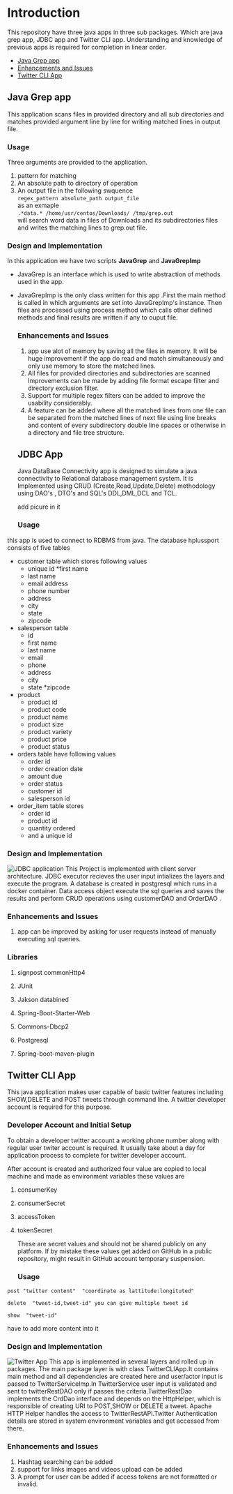 # Introduction

This repository have three java apps in three sub packages. Which are java grep app, JDBC app and Twitter CLI app. Understanding and knowledge of previous apps is required for completion in linear order. <br/>
- [Java Grep app](#java-grep-app)
- [Enhancements and Issues](#enhancements-and-issues)
- [Twitter CLI App](#twitter-cli-app)

## Java Grep app

This application scans files in provided directory and all sub directories and matches provided argument line by line for writing matched lines in output file.

### Usage

Three arguments are provided to the application.

1. pattern for matching
2. An absolute path to directory of operation
3. An output file in the following swquence  
`regex_pattern absolute_path output_file` <br />
      as an exmaple <br/>
    `.*data.* /home/usr/centos/Downloads/ /tmp/grep.out` <br/>
   will search word data in files of Downloads and its subdirectories files and writes the matching lines to grep.out file.

### Design and Implementation
In this application we have two scripts **JavaGrep** and **JavaGrepImp**
* JavaGrep is an interface which is used to write abstraction of methods used in the app.

* JavaGrepImp is the only class written for this app .First the main method is called  in which arguments are set into JavaGrepImp's instance. Then files are processed using process method which calls other defined methods and final results are written if any to ouput file.

  ### Enhancements and Issues

  1. app use alot of memory by saving all the files in memory. It will be huge improvement if the  app do  read and match simultaneously and only use memory to store the matched lines.
  2. All files for provided directories and subdirectories are scanned Improvements can be made by adding  file format escape filter and directory exclusion filter.
  3. Support for multiple regex filters can be added to improve the usability considerably.
  4. A feature can be added where all the matched lines from one file can be separated from the matched lines of next file using line breaks and  content of every subdirectory double line spaces or otherwise in a directory and file tree structure.

  ## JDBC App

  Java DataBase Connectivity  app is designed to simulate a java connectivity to Relational database management system. It is Implemented using CRUD (Create,Read,Update,Delete) methodology using DAO's , DTO's and SQL's DDL,DML,DCL and TCL.
  
  add picure in it

  ### Usage
this app is used to connect to RDBMS from java. The database 
hplussport consists of five tables 
  * customer table which stores following values
    * unique id
    *first name
    * last name
    * email address
    * phone number
    * address
    * city
    * state
    * zipcode
  * salesperson table
    * id
    * first name
    * last name
    * email
    * phone
    * address
    * city
    * state
    *zipcode
  * product
    * product id
    * product code
    * product name
    * product size
    * product variety
    * product price
    * product status
  * orders table have following values
    * order id
    * order creation date
    * amount due
    * order status
    * customer id
    * salesperson id
  * order_item  table stores
    * order id
    * product id
    * quantity ordered
    * and a unique id

  ### Design and Implementation
<img src="JDBC.png" alt="JDBC application">
  This Project is implemented with client server architecture.
  JDBC executor recieves the user input intializes the layers
   and execute the program.
  A database is created in postgresql which runs in a docker container.
  Data access object execute the sql queries and saves the results
   and perform CRUD operations using customerDAO and OrderDAO . 

  ### Enhancements and Issues

  1. app can be improved by asking for user requests
   instead of manually executing sql queries.


  ### Libraries

  1. signpost commonHttp4

  2. JUnit

  3. Jakson databined

  4. Spring-Boot-Starter-Web

  5. Commons-Dbcp2

  6. Postgresql

  7. Spring-boot-maven-plugin

     

  ## Twitter CLI App

  This java application makes user capable of basic twitter
   features including SHOW,DELETE and POST tweets through command 
   line. A twitter developer account is required for this purpose.

  ### Developer Account and Initial Setup

  To obtain a developer twitter account a working phone number along
   with regular user twiter account is required. It usually take about 
   a day for application process to complete for twitter developer account.

  After account is created and authorized four value are copied to local
   machine and made as environment variables these values are

  1. consumerKey

  2. consumerSecret

  3. accessToken

  4. tokenSecret

     These are secret values and should not be shared publicly on
      any platform. If by mistake these values get added on GitHub
       in a public repository, might result in GitHub account temporary suspension. 

     ### Usage

  `post "twitter content"  "coordinate as lattitude:longituted"`
  
  `delete  "tweet-id,tweet-id" you can give multiple tweet id`
  
  `show  "tweet-id"`
  
  have to add more content into it

  

  

  

  ### Design and Implementation
<img src="TwitterApp4.png" alt="Twitter App">
  This app is implemented in several layers and rolled up in packages.
  The main package layer is with class TwitterCLIApp.It contains main method
  and all dependencies are created here and user/actor input is passed to
  TwitterServiceImp.In TwitterService user input is validated  and sent
  to twitterRestDAO only if passes the criteria.TwitterRestDao implements the 
  CrdDao interface and depends on the HttpHelper, which is responsible of creating 
  URI to POST,SHOW or DELETE a tweet. Apache HTTP Helper handles the access to 
  TwitterRestAPi.Twitter Authentication details are stored in system environment
  variables and get accessed from there.
  

  <!-- this is start of comment ### Test 

  ### Spring Framework
  
its a very power ful tool for java

### Spring boot
this is also very power full methodology to write code in java.
 this is end of comment
-->
  

  ### Enhancements and Issues

  1. Hashtag searching can be added
  2. support for links images and videos upload can be added
  3. A prompt for user can be added if access tokens are not formatted or invalid.

